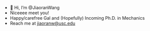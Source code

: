 - 👋 Hi, I’m @JiaoranWang
- Niceeee meet you!
- Happy/carefree Gal and (Hopefully) Incoming Ph.D. in Mechanics
- Reach me at jiaoranw@usc.edu

<!---
JiaoranWang/JiaoranWang is a ✨ special ✨ repository because its `README.md` (this file) appears on your GitHub profile.
You can click the Preview link to take a look at your changes.
--->
